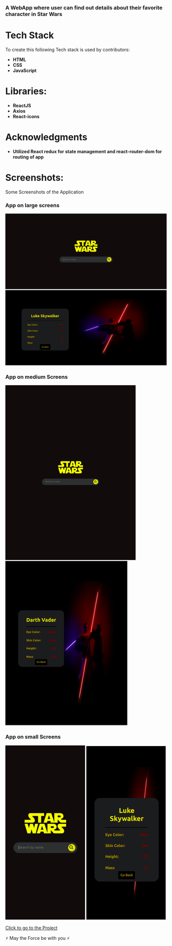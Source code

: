 ### A WebApp where user can find out details about their favorite character in Star Wars 
# Tech Stack
To create this following Tech stack is used by contributors:
* **HTML**
* **CSS**
* **JavaScript**
# Libraries:
*  **ReactJS**
* **Axios**
* **React-icons**
# Acknowledgments
* **Utilized React redux for state management and react-router-dom for routing of app**
# Screenshots:
Some Screenshots of the Application
### App on large screens
![Large Screen size](https://github.com/ashishbhagat123/Star-Wars/blob/master/src/images/HomePage.png)
![Medium ScreenSize](https://github.com/ashishbhagat123/Star-Wars/blob/master/src/images/DetailsPage.png)
### App on medium Screens
![Medium ScreenSize](https://github.com/ashishbhagat123/Star-Wars/blob/master/src/images/HomePageTablet.png)
![Medium ScreenSize](https://github.com/ashishbhagat123/Star-Wars/blob/master/src/images/Tablet%20Details.png)
### App on small Screens
![Small ScreenSize](https://github.com/ashishbhagat123/Star-Wars/blob/master/src/images/HomePageMobile.png)
![Small ScreenSize](https://github.com/ashishbhagat123/Star-Wars/blob/master/src/images/MobileDetails.png)

[Click to go to the Project](https://ashishbhagat-starwars.netlify.app/)

:zap: May the Force be with you :zap:
